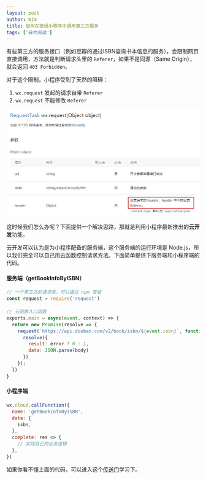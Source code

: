 ```yaml
---
layout: post
author: Kim
title: 如何在微信小程序中调用第三方服务
tags: ['碎片阅读']
---
```


有些第三方的服务接口（例如豆瓣的通过ISBN查询书本信息的服务），会限制网页直接调用，方法就是判断请求头里的 `Referer`，如果不是同源（Same Origin），就会返回 `403 Forbidden`。

对于这个限制，小程序受到了天然的阻碍：

1. `wx.request` 发起的请求自带 `Referer`
1. `wx.request` 不能修改 `Referer`

![alt](/images/2019-02-14/2_1.jpg)

这时候我们怎么办呢？下面提供一个解决思路，那就是利用小程序最新推出的**云开发**功能。

云开发可以认为是为小程序配备的服务端，这个服务端的运行环境是 Node.js，所以我们完全可以自己用云函数控制请求方法。下面简单提供下服务端和小程序端的代码。

#### 服务端（getBookInfoByISBN）
```javascript
// 一个第三方的请求库，可以通过 npm 安装
const request = require('request')

// 云函数入口函数
exports.main = async(event, context) => {
  return new Promise(resolve => {
    request(`https://api.douban.com/v2/book/isbn/${event.isbn}`, function(error, response, body) {
      resolve({
        result: error ? 0 : 1,
        data: JSON.parse(body)
      })
    });
  })
}
```

#### 小程序端
```javascript
wx.cloud.callFunction({
  name: 'getBookInfoByISBN',
  data: {
    isbn,
  },
  complete: res => {
    // 实现自己的业务逻辑
  },
})
```

如果你看不懂上面的代码，可以进入这个[传送门](https://developers.weixin.qq.com/miniprogram/dev/wxcloud/basis/getting-started.html)学习下。
